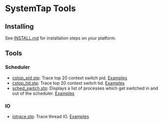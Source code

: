 SystemTap Tools
===========================

## Installing

See [INSTALL.md](INSTALL.md) for installation steps on your platform.

## Tools

### Scheduler

- [cstop_pid.stp](cstop_pid.stp): Trace top 20 context switch pid. [Examples](cstop_pid_example.md)
- [cstop_tid.stp](cstop_tid.stp): Trace top 20 context switch tid. [Examples](cstop_tid_example.md)
- [sched_switch.stp](sched_switch.stp): Displays a list of processes which get switched in and out of the scheduler. [Examples](sched_switch_example.md)

### IO

- [iotrace.stp](iotrace.stp): Trace thread IO. [Examples](iotrace_example.md)